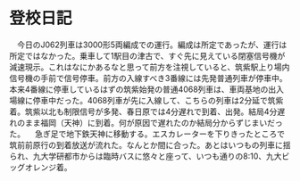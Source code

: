 # 登校日記

<div class="section">　今日のJ062列車は3000形5両編成での運行。編成は所定であったが、運行は所定ではなかった。乗車して1駅目の津古で、すぐ先に見えている閉塞信号機が減速現示。これはなにかあるなと思って前方を注視していると、筑紫駅上り場内信号機の手前で信号停車。前方の入線すべき3番線には先発普通列車が停車中。本来4番線に停車しているはずの筑紫始発の普通4068列車は、車両基地の出入場線に停車中だった。4068列車が先に入線して、こちらの列車は2分延で筑紫着。筑紫以北も制限信号が多発、春日原では4分遅れで到着、出発。結局4分遅れのまま福岡（天神）に到着。何が原因で遅れたのか結局分からずじまいだった。 　急ぎ足で地下鉄天神に移動する。エスカレーターを下りきったところで筑前前原行の到着放送が流れた。なんとか間に合った。あとはいつもの列車に揺られ、九大学研都市からは臨時バスに悠々と座って、いつも通りの8:10、九大ビッグオレンジ着。</div>